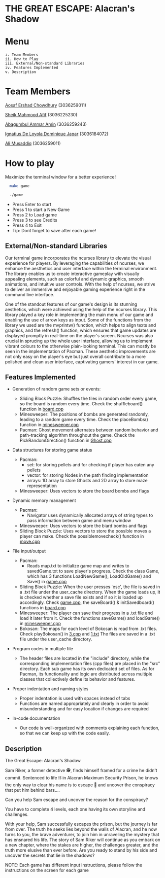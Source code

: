 
# THE GREAT ESCAPE: Alacran's Shadow

# Menu
    i. Team Members
    ii. How to Play
    iii. External/Non-standard Libraries
    iv. Features Implemented
    v. Description
    
# Team Members


[Aosaf Ershad Chowdhury](https://github.com/aosaf-e-c) (3036259011)

[Sheik Mahmood Afif](https://github.com/mahmoodafif) (3036225230)

[Abagumbul Ammar Amin](https://github.com/ammar-abagumbul) (3036259243)

[Ignatius De Loyola Dominique Japar](https://github.com/iloevera) (3036184072)

[Ali Musaddiq](https://github.com/Musaddiq101) (3036259011)


# How to play

Maximize the terminal window for a better experience!

```bash
  make game
```
```bash
  ./game
```
- Press Enter to start
- Press 1 to start a New Game
- Press 2 to Load game
- Press 3 to see Credits
- Press 4 to Exit
- Tip: Dont forget to save after each game!


## External/Non-standard Libraries

Our terminal game incorporates the ncurses library to elevate the visual experience for players. By leveraging the capabilities of ncurses, we enhance the aesthetics and user interface within the terminal environment. The library enables us to create interactive gameplay with visually appealing elements, such as colorful and dynamic graphics, smooth animations, and intuitive user controls. With the help of ncurses, we strive to deliver an immersive and enjoyable gaming experience right in the command line interface.

One of the standout features of our game's design is its stunning aesthetics, which were achieved using the help of the ncurses library. This library played a key role in implementing the main menu of our game and enabling the use of arrow keys as input. Some of the functions from the library we used are the mvprintw() function, which helps to align texts and graphics, and the refresh() function, which ensures that game updates are displayed promptly in real-time on the player's screen. Ncurses was also crucial in sprucing up the whole user interface, allowing us to implement vibrant colours to the otherwise plain-looking terminal. This can mostly be seen in the implementation of Pacman. These aesthetic improvements are not only easy on the player's eye but just overall contribute to a more polished and clean user interface, captivating gamers' interest in our game.

## Features Implemented

* Generation of random game sets or events:
  - Sliding Block Puzzle: Shuffles the tiles in random order every game, so the board is random every time. Check the shuffleboard() function in [board.cpp](https://github.com/ammar-abagumbul/ENGG1340_Hitman/blob/main/src/slidingblock/board.cpp)
  - Minesweeper: The positions of bombs are generated randomly, leading to a random game every time. Check the placeBombs() function in [minesweeper.cpp](https://github.com/ammar-abagumbul/ENGG1340_Hitman/blob/main/src/minesweeper/minesweeper.cpp)
  - Pacman: Ghost movement alternates between random behavior and path-tracking algorithm throughout the game. Check the PickRandomDirection() function in [Ghost.cpp](https://github.com/ammar-abagumbul/ENGG1340_Hitman/blob/main/src/pacman/src/Ghost.cpp)
    
* Data structures for storing game status
  - Pacman: 
    - set: for storing pellets and for checking if player has eaten any pellets
    - vector: for storing Nodes in the path finding implementation
    - arrays: 1D array to store Ghosts and 2D array to store maze representation
  - Minesweeper: Uses vectors to store the board bombs and flags

* Dynamic memory management
  - Pacman:
    - Navigator uses dynamically allocated arrays of string types to pass information between game and menu window
  - Minesweeper: Uses vectors to store the biard bombs and flags
  - Sliding Block Puzzle: Uses vectors to store the possible moves a player can make. Check the possiblemovecheck() function in [move.cpp](https://github.com/ammar-abagumbul/ENGG1340_Hitman/blob/main/src/slidingblock/move.cpp)

* File input/output
  - Pacman: 
    - Reads map.txt to initialize game map and writes to savedGame.txt to save player's progress. Check the class Game, which has 3 functions LoadNewGame(), LoadOldGame() and Save() in [game.cpp](https://github.com/ammar-abagumbul/ENGG1340_Hitman/blob/main/src/pacman/src/Game.cpp)
  - Sliding Block Puzzle: When the user presses 'esc', the file is saved in a .txt file under the user_cache directory. When the game loads up, it is checked whether a save file exists and if so it is loaded up accordingly. Check [game.cpp](https://github.com/ammar-abagumbul/ENGG1340_Hitman/blob/main/src/slidingblock/game.cpp), the saveBoard() & initSavedboard() functions in [board.cpp](https://github.com/ammar-abagumbul/ENGG1340_Hitman/blob/main/src/slidingblock/board.cpp)
  - Minesweeper: The player can save their progress in a .txt file and load it later from it. Check the functions saveGame() and loadGame() in [minesweeper.cpp](https://github.com/ammar-abagumbul/ENGG1340_Hitman/blob/main/src/minesweeper/minesweeper.cpp)
  - Bokosan: The maps for each level of Bokosan is read from .txt files. Check playBokosan() in [3.cpp](https://github.com/ammar-abagumbul/ENGG1340_Hitman/blob/main/src/bokosan/3.cpp) and [1.txt](https://github.com/ammar-abagumbul/ENGG1340_Hitman/blob/main/maps/1.txt) The files are saved in a .txt file under the user_cache directory.
  
* Program codes in multiple file
  - The header files are located in the "include" directory, while the corresponding implementation files (cpp files) are placed in the "src" directory. Each sub game has its own dedicated set of files. As for Pacman, its functionality and logic are distributed across multiple classes that collectively define its behavior and features.

* Proper indentation and naming styles
  - Proper indentation is used with spaces instead of tabs
  - Functions are named appropriately and clearly in order to avoid misunderstanding and for easy location if changes are required 

* In-code documentation
  - Our code is well-organized with comments explaining each function, so that we can keep up with the code easily.

## Description
  The Great Escape:
  Alacran's Shadow

  Sam Riker, a former detective 🕵️, finds himself framed for a crime he didn't commit. Sentenced to life ⛓️ in Alacran Maximum Security Prison, he knows the only way to clear his name is to escape 🏃 and 
uncover the conspiracy that put him behind bars....
  
  Can you help Sam escape and uncover the reason for the conspiracy?

  You have to complete 4 levels, each one having its own storyline and challenges.

  With your help, Sam successfully escapes the prison, but the journey is far from over. The truth he seeks lies beyond the walls of Alacran, and he now turns to you, the brave adventurer, to join him in unraveling the mystery that has ensnared his life. The story of Sam Riker will continue as you embark on a new chapter, where the stakes are higher, the challenges greater, and the truth more elusive than ever before. Are you ready to stand by his side and uncover the secrets that lie in the shadows?

  NOTE: Each game has different input instructions, please follow the instructions on the screen for each game

